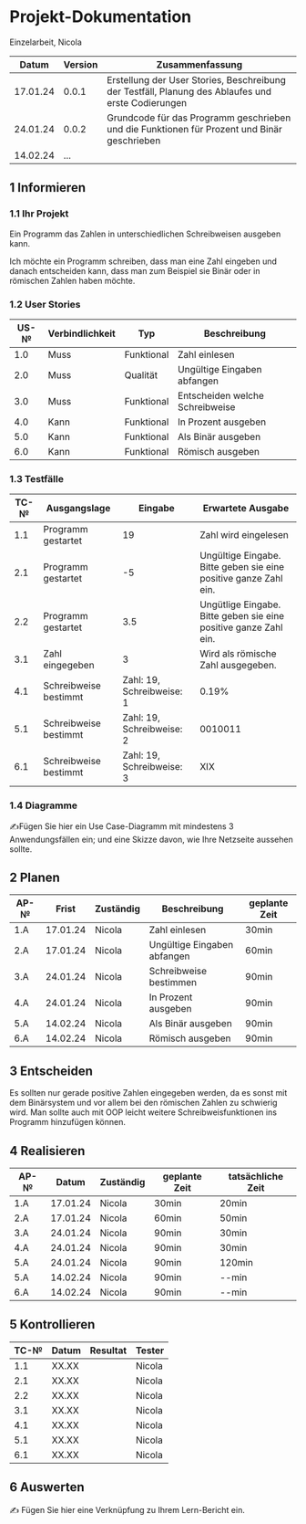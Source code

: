 # Projekt-Dokumentation

Einzelarbeit, Nicola

| Datum | Version | Zusammenfassung                                              |
| ----- | ------- | ------------------------------------------------------------ |
| 17.01.24 | 0.0.1   | Erstellung der User Stories, Beschreibung der Testfäll, Planung des Ablaufes und erste Codierungen |
| 24.01.24 | 0.0.2   | Grundcode für das Programm geschrieben und die Funktionen für Prozent und Binär geschrieben |
| 14.02.24 | ...     |                                                              |

## 1 Informieren

### 1.1 Ihr Projekt

Ein Programm das Zahlen in unterschiedlichen Schreibweisen ausgeben kann.

Ich möchte ein Programm schreiben, dass man eine Zahl eingeben und danach entscheiden kann, dass man zum Beispiel sie Binär oder in römischen Zahlen haben möchte.

### 1.2 User Stories

| US-№ | Verbindlichkeit | Typ  | Beschreibung                       |
| ---- | --------------- | ---- | ---------------------------------- |
| 1.0  | Muss            | Funktional | Zahl einlesen |
| 2.0  | Muss            | Qualität   | Ungültige Eingaben abfangen |
| 3.0  | Muss            | Funktional | Entscheiden welche Schreibweise |
| 4.0  | Kann            | Funktional | In Prozent ausgeben |
| 5.0  | Kann            | Funktional | Als Binär ausgeben |
| 6.0  | Kann            | Funktional | Römisch ausgeben |

### 1.3 Testfälle

| TC-№ | Ausgangslage | Eingabe | Erwartete Ausgabe |
| ---- | ------------ | ------- | ----------------- |
| 1.1  | Programm gestartet | 19      | Zahl wird eingelesen |
| 2.1  | Programm gestartet | -5      | Ungültige Eingabe. Bitte geben sie eine positive ganze Zahl ein. |
| 2.2  | Programm gestartet | 3.5     | Ungütlige Eingabe. Bitte geben sie eine positive ganze Zahl ein. |
| 3.1  | Zahl eingegeben | 3 | Wird als römische Zahl ausgegeben. |
| 4.1  | Schreibweise bestimmt | Zahl: 19, Schreibweise: 1 | 0.19% |
| 5.1  | Schreibweise bestimmt | Zahl: 19, Schreibweise: 2 | 0010011|
| 6.1  | Schreibweise bestimmt | Zahl: 19, Schreibweise: 3 | XIX |

### 1.4 Diagramme

✍️Fügen Sie hier ein Use Case-Diagramm mit mindestens 3 Anwendungsfällen ein; und eine Skizze davon, wie Ihre Netzseite aussehen sollte.

## 2 Planen

| AP-№ | Frist    | Zuständig | Beschreibung | geplante Zeit |
| ---- | -------- | --------- | ------------ | ------------- |
| 1.A  | 17.01.24 | Nicola    | Zahl einlesen               | 30min |
| 2.A  | 17.01.24 | Nicola    | Ungültige Eingaben abfangen | 60min |
| 3.A  | 24.01.24 | Nicola    | Schreibweise bestimmen      | 90min |
| 4.A  | 24.01.24 | Nicola    | In Prozent ausgeben         | 90min |
| 5.A  | 14.02.24 | Nicola    | Als Binär ausgeben          | 90min |
| 6.A  | 14.02.24 | Nicola    | Römisch ausgeben            | 90min |

## 3 Entscheiden

Es sollten nur gerade positive Zahlen eingegeben werden, da es sonst mit dem Binärsystem und vor allem bei den römischen Zahlen zu schwierig wird.
Man sollte auch mit OOP leicht weitere Schreibweisfunktionen ins Programm hinzufügen können.

## 4 Realisieren

| AP-№ | Datum | Zuständig | geplante Zeit | tatsächliche Zeit |
| ---- | ----- | --------- | ------------- | ----------------- |
| 1.A  | 17.01.24 | Nicola | 30min | 20min  |
| 2.A  | 17.01.24 | Nicola | 60min | 50min  |
| 3.A  | 24.01.24 | Nicola | 90min | 30min  |
| 4.A  | 24.01.24 | Nicola | 90min | 30min  |
| 5.A  | 24.01.24 | Nicola | 90min | 120min |
| 5.A  | 14.02.24 | Nicola | 90min | --min  |
| 6.A  | 14.02.24 | Nicola | 90min | --min  |

## 5 Kontrollieren

| TC-№ | Datum | Resultat | Tester |
| ---- | ----- | -------- | ------ |
| 1.1  | XX.XX |          | Nicola |
| 2.1  | XX.XX |          | Nicola |
| 2.2  | XX.XX |          | Nicola |
| 3.1  | XX.XX |          | Nicola |
| 4.1  | XX.XX |          | Nicola |
| 5.1  | XX.XX |          | Nicola |
| 6.1  | XX.XX |          | Nicola |

## 6 Auswerten

✍️ Fügen Sie hier eine Verknüpfung zu Ihrem Lern-Bericht ein.
